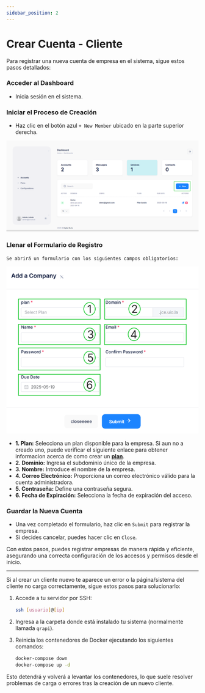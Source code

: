 ```yaml
---
sidebar_position: 2
---
```


# Crear Cuenta - Cliente

Para registrar una nueva cuenta de empresa en el sistema, sigue estos pasos detallados:

### Acceder al Dashboard

   - Inicia sesión en el sistema.

### Iniciar el Proceso de Creación

   - Haz clic en el botón azul `+ New Member` ubicado en la parte superior derecha.

![Descripción de la imagen](img/Admin_Dashboard22.png)


### Llenar el Formulario de Registro

    Se abrirá un formulario con los siguientes campos obligatorios:

![Descripción de la imagen](img/Admin_CrearCuenta.png)

   - **1. Plan:** Selecciona un plan disponible para la empresa. Si aun no a creado uno, puede verificar el siguiente enlace para obtener informacion acerca de como crear un **[plan](https://manual.uio.la/QrBuho/reseller/Planes)**.
   - **2. Dominio:** Ingresa el subdominio único de la empresa.
   - **3. Nombre:** Introduce el nombre de la empresa.
   - **4. Correo Electrónico:** Proporciona un correo electrónico válido para la cuenta administradora.
   - **5. Contraseña:** Define una contraseña segura.
   - **6. Fecha de Expiración:** Selecciona la fecha de expiración del acceso.

### Guardar la Nueva Cuenta

   - Una vez completado el formulario, haz clic en `Submit` para registrar la empresa.
   - Si decides cancelar, puedes hacer clic en `Close`.

Con estos pasos, puedes registrar empresas de manera rápida y eficiente, asegurando una correcta configuración de los accesos y permisos desde el inicio.

---

Si al crear un cliente nuevo te aparece un error o la página/sistema del cliente no carga correctamente, sigue estos pasos para solucionarlo:

1. Accede a tu servidor por SSH:
   ```bash
   ssh [usuario]@[ip]
   ```

2. Ingresa a la carpeta donde está instalado tu sistema (normalmente llamada `qrapi`).

3. Reinicia los contenedores de Docker ejecutando los siguientes comandos:
   ```bash
   docker-compose down
   docker-compose up -d
   ```

Esto detendrá y volverá a levantar los contenedores, lo que suele resolver problemas de carga o errores tras la creación de un nuevo cliente.